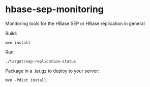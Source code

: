 hbase-sep-monitoring
====================

Monitoring tools for the HBase SEP or HBase replication in general

Build:

    mvn install

Run:

    ./target/sep-replication-status

Package in a .tar.gz to deploy to your server:

    mvn -Pdist install
